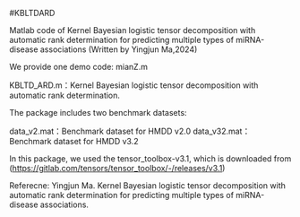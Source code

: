 #KBLTDARD

Matlab code of Kernel Bayesian logistic tensor decomposition with automatic rank determination for predicting multiple types of miRNA-disease associations
(Written by Yingjun Ma,2024)

We provide one demo code: mianZ.m

KBLTD_ARD.m：Kernel Bayesian logistic tensor decomposition with automatic rank determination.


The package includes two benchmark datasets:

data_v2.mat：Benchmark dataset for HMDD v2.0
data_v32.mat： Benchmark dataset for HMDD v3.2

In this package, we used the tensor_toolbox-v3.1, which is downloaded from (https://gitlab.com/tensors/tensor_toolbox/-/releases/v3.1)

Referecne: Yingjun Ma. Kernel Bayesian logistic tensor decomposition with automatic rank determination for predicting multiple types of miRNA-disease associations.
